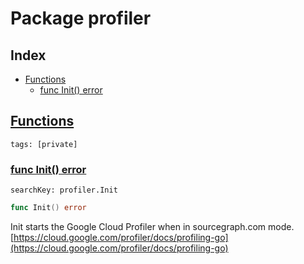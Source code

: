# Package profiler

## Index

* [Functions](#func)
    * [func Init() error](#Init)


## <a id="func" href="#func">Functions</a>

```
tags: [private]
```

### <a id="Init" href="#Init">func Init() error</a>

```
searchKey: profiler.Init
```

```Go
func Init() error
```

Init starts the Google Cloud Profiler when in sourcegraph.com mode. [https://cloud.google.com/profiler/docs/profiling-go](https://cloud.google.com/profiler/docs/profiling-go) 

